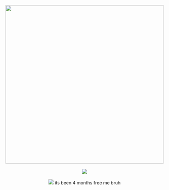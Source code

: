  <div align="center">

<img src="https://files.catbox.moe/m1cwid.png" width="500">
<br></br><img src="https://komarev.com/ghpvc/?username=dallydaleon&label=CATHYS+CLEARED&color=DA34DC&base=1000000&style=plastic">
<br></br>
<img src="https://files.catbox.moe/e8tx06.jpg">
its been 4 months free me bruh
